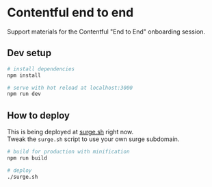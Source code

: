 # Contentful end to end

Support materials for the Contentful "End to End" onboarding session.

## Dev setup

``` bash
# install dependencies
npm install

# serve with hot reload at localhost:3000
npm run dev
```

## How to deploy

This is being deployed at [surge.sh](https://surge.sh) right now.  
Tweak the `surge.sh` script to use your own surge subdomain.

```bash
# build for production with minification
npm run build

# deploy
./surge.sh
```

